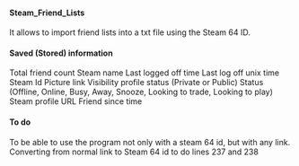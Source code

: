 #### Steam_Friend_Lists

It allows to import friend lists into a txt file using the Steam 64 ID.

#### Saved (Stored) information

Total friend count
Steam name
Last logged off time
Last log off unix time
Steam Id 
Picture link
Visibility profile status (Private or Public)
Status (Offline, Online, Busy, Away, Snooze, Looking to trade, Looking to play)
Steam profile URL 
Friend since time

#### To do
To be able to use the program not only with a steam 64 id, but with any link.
Converting from normal link to Steam 64 id
to do lines 237 and 238
